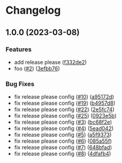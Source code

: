# Changelog

## 1.0.0 (2023-03-08)


### Features

* add release please ([f332de2](https://github.com/hamakou108/practice-release-please/commit/f332de20b1bbbc86bbb3d85935cf15f92ee69495))
* foo ([#2](https://github.com/hamakou108/practice-release-please/issues/2)) ([3efbb76](https://github.com/hamakou108/practice-release-please/commit/3efbb7694d271a7c6ed5773aa687761873ae02b0))


### Bug Fixes

* fix release please config ([#10](https://github.com/hamakou108/practice-release-please/issues/10)) ([a95172d](https://github.com/hamakou108/practice-release-please/commit/a95172d4076c96fa3e3ede00e062e44e571c29d9))
* fix release please config ([#19](https://github.com/hamakou108/practice-release-please/issues/19)) ([b4957d8](https://github.com/hamakou108/practice-release-please/commit/b4957d812f4a2404253ec85b1fed28c9f878c492))
* fix release please config ([#22](https://github.com/hamakou108/practice-release-please/issues/22)) ([2e5fc74](https://github.com/hamakou108/practice-release-please/commit/2e5fc74b404c5f5fbed424e4fda5572f3f091cfe))
* fix release please config ([#25](https://github.com/hamakou108/practice-release-please/issues/25)) ([0923e5b](https://github.com/hamakou108/practice-release-please/commit/0923e5b38023d84b78eed9a885dfff3731f78432))
* fix release please config ([#3](https://github.com/hamakou108/practice-release-please/issues/3)) ([bc68f2e](https://github.com/hamakou108/practice-release-please/commit/bc68f2e0c532c3f57d82b58018ce79d955e5f063))
* fix release please config ([#4](https://github.com/hamakou108/practice-release-please/issues/4)) ([5ead042](https://github.com/hamakou108/practice-release-please/commit/5ead04235c3ff352ea556b1ba4e381fe07ef4edf))
* fix release please config ([#5](https://github.com/hamakou108/practice-release-please/issues/5)) ([a5f9373](https://github.com/hamakou108/practice-release-please/commit/a5f937394977e102cfc91067455cc4ae27d75402))
* fix release please config ([#6](https://github.com/hamakou108/practice-release-please/issues/6)) ([085a55f](https://github.com/hamakou108/practice-release-please/commit/085a55f6cff028275406d1057f3910e4cf5b1b65))
* fix release please config ([#7](https://github.com/hamakou108/practice-release-please/issues/7)) ([648bfad](https://github.com/hamakou108/practice-release-please/commit/648bfadba13ff8443b1f4661fdcddf406cc9fc11))
* fix release please config ([#8](https://github.com/hamakou108/practice-release-please/issues/8)) ([4dfafb4](https://github.com/hamakou108/practice-release-please/commit/4dfafb49b6b96ac0f2a31fa59a164a6a721bb1d2))
